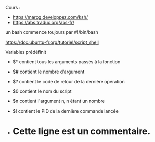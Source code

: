Cours :
 - https://marcg.developpez.com/ksh/
 - https://abs.traduc.org/abs-fr/


un bash commence toujours par #!/bin/bash


https://doc.ubuntu-fr.org/tutoriel/script_shell


Variables prédéfinit

- $*	contient tous les arguments passés à la fonction
- $#	contient le nombre d'argument
- $?	contient le code de retour de la dernière opération
- $0	contient le nom du script
- $n	contient l'argument n, n étant un nombre
- $!	contient le PID de la dernière commande lancée

 - # Cette ligne est un commentaire.
